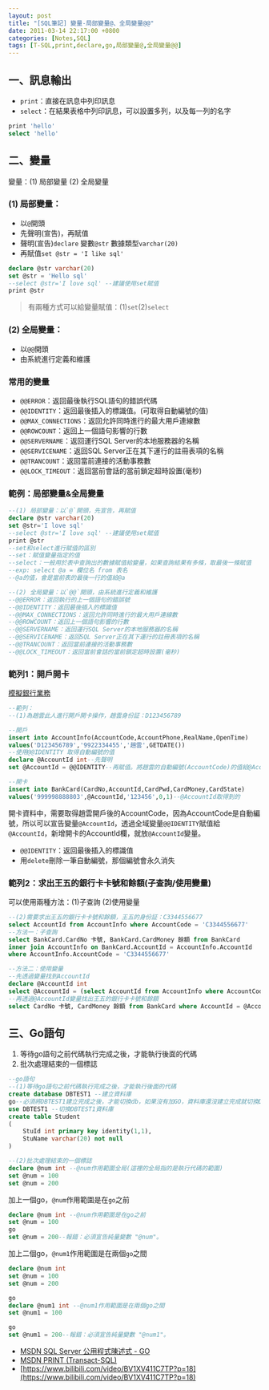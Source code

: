 ```yaml
---
layout: post
title: "[SQL筆記] 變量-局部變量@、全局變量@@"
date: 2011-03-14 22:17:00 +0800
categories: [Notes,SQL]
tags: [T-SQL,print,declare,go,局部變量@,全局變量@@]
---
```


## 一、訊息輸出

- `print`：直接在訊息中列印訊息
- `select`：在結果表格中列印訊息，可以設置多列，以及每一列的名字

```sql
print 'hello'
select 'hello'
```

## 二、變量
變量：(1) 局部變量 (2) 全局變量

### (1) 局部變量：
- 以`@`開頭
- 先聲明(宣告)，再賦值
- 聲明(宣告)`declare` 變數`@str` 數據類型`varchar(20)`
- 再賦值`set @str = 'I like sql'`

```sql
declare @str varchar(20)
set @str = 'Hello sql'
--select @str='I love sql' --建議使用set賦值
print @str
```
> 有兩種方式可以給變量賦值：(1)`set`(2)`select`

### (2) 全局變量：
- 以`@@`開頭
- 由系統進行定義和維護

### 常用的變量

- `@@ERROR`：返回最後執行SQL語句的錯誤代碼
- `@@IDENTITY`：返回最後插入的標識值。(可取得自動編號的值)
- `@@MAX_CONNECTIONS`：返回允許同時進行的最大用戶連線數
- `@@ROWCOUNT`：返回上一個語句影響的行數
- `@@SERVERNAME`：返回運行SQL Server的本地服務器的名稱
- `@@SERVICENAME`：返回SQL Server正在其下運行的註冊表項的名稱
- `@@TRANCOUNT`：返回當前連接的活動事務數
- `@@LOCK_TIMEOUT`：返回當前會話的當前鎖定超時設置(毫秒)


### 範例：局部變量&全局變量

```sql
--(1) 局部變量：以`@`開頭，先宣告，再賦值
declare @str varchar(20)
set @str='I love sql'
--select @str='I love sql' --建議使用set賦值
print @str
--set和select進行賦值的區別
--set：賦值變量指定的值
--select：一般用於表中查詢出的數據賦值給變量，如果查詢結果有多條，取最後一條賦值
--exp: select @a = 欄位名 from 表名
--@a的值，會是當前表的最後一行的值給@a

--(2) 全局變量：以`@@`開頭，由系統進行定義和維護
--@@ERROR：返回執行的上一個語句的錯誤號
--@@IDENTITY：返回最後插入的標識值
--@@MAX_CONNECTIONS：返回允許同時進行的最大用戶連線數
--@@ROWCOUNT：返回上一個語句影響的行數
--@@SERVERNAME：返回運行SQL Server的本地服務器的名稱
--@@SERVICENAME：返回SQL Server正在其下運行的註冊表項的名稱
--@@TRANCOUNT：返回當前連接的活動事務數
--@@LOCK_TIMEOUT：返回當前會話的當前鎖定超時設置(毫秒)
```

### 範列1：開戶開卡
[模擬銀行業務](https://riivalin.github.io/posts/2011/03/sql-17/)

```sql
--範列：
--(1)為趙雲此人進行開戶開卡操作，趙雲身份証：D123456789

--開戶
insert into AccountInfo(AccountCode,AccountPhone,RealName,OpenTime)
values('D123456789','9922334455','趙雲',GETDATE())
--使用@@IDENTITY 取得自動編號的值
declare @AccountId int--先聲明
set @AccountId = @@IDENTITY--再賦值。將趙雲的自動編號(AccountCode)的值給@AccountId

--開卡
insert into BankCard(CardNo,AccountId,CardPwd,CardMoney,CardState)
values('999998888803',@AccountId,'123456',0,1)--@AccountId取得到的
```
開卡資料中，需要取得趙雲開戶後的AccountCode，因為AccountCode是自動編號，所以可以宣告變量`@AccountId`，透過全域變量`@@IDENTITY`賦值給 `@AccountId`，新增開卡的AccountId欄，就放`@AccountId`變量。

- `@@IDENTITY`：返回最後插入的標識值
- 用`delete`刪除一筆自動編號，那個編號會永久消失

### 範列2：求出王五的銀行卡卡號和餘額(子查詢/使用變量)
可以使用兩種方法：(1)子查詢 (2)使用變量

```sql
--(2)需要求出王五的銀行卡卡號和餘額，王五的身份証：C3344556677
select AccountId from AccountInfo where AccountCode = 'C3344556677'
--方法一：子查詢
select BankCard.CardNo 卡號, BankCard.CardMoney 餘額 from BankCard 
inner join AccountInfo on BankCard.AccountId = AccountInfo.AccountId
where AccountInfo.AccountCode = 'C3344556677'

--方法二：使用變量
--先透過變量找到AccountId
declare @AccountId int
select @AccountId = (select AccountId from AccountInfo where AccountCode = 'C3344556677')
--再透過@AccountId變量找出王五的銀行卡卡號和餘額
select CardNo 卡號, CardMoney 餘額 from BankCard where AccountId = @AccountId
```

## 三、Go語句
1. 等待go語句之前代碼執行完成之後，才能執行後面的代碼
2. 批次處理結束的一個標誌

```sql
--go語句
--(1)等待go語句之前代碼執行完成之後，才能執行後面的代碼
create database DBTEST1 --建立資料庫
go--必須將DBTEST1建立完成之後，才能切換db，如果沒有加GO，資料庫還沒建立完成就切換DB，就會發生錯誤「資料庫'DBTEST1' 不存在。請確定名稱輸入正確。」
use DBTEST1 --切換DBTEST1資料庫
create table Student
(
    StuId int primary key identity(1,1),
    StuName varchar(20) not null
)

--(2)批次處理結束的一個標誌
declare @num int --@num作用範圍全局(這裡的全局指的是執行代碼的範圍)
set @num = 100
set @num = 200
```

加上一個go，`@num`作用範圍是在`go`之前
```sql
declare @num int --@num作用範圍是在go之前
set @num = 100
go
set @num = 200--報錯：必須宣告純量變數 "@num"。
```

加上二個go，`@num1`作用範圍是在兩個`go`之間
```sql
declare @num int
set @num = 100
set @num = 200

go
declare @num1 int --@num1作用範圍是在兩個go之間
set @num1 = 100

go
set @num1 = 200--報錯：必須宣告純量變數 "@num1"。
```

- [MSDN SQL Server 公用程式陳述式 - GO](https://learn.microsoft.com/zh-tw/sql/t-sql/language-elements/sql-server-utilities-statements-go?view=sql-server-ver16)
- [MSDN PRINT (Transact-SQL)](https://learn.microsoft.com/zh-tw/sql/t-sql/language-elements/print-transact-sql?view=sql-server-ver16)
- [https://www.bilibili.com/video/BV1XV411C7TP?p=18](https://www.bilibili.com/video/BV1XV411C7TP?p=18)
